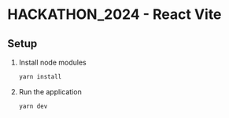 # HACKATHON_2024 - React Vite

## Setup

1. Install node modules

    ```bash
    yarn install
    ```

2. Run the application

    ```bash
    yarn dev
    ```
